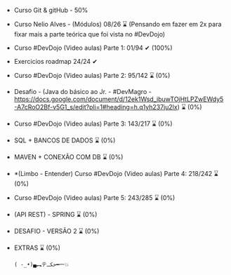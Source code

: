 - Curso Git & gitHub - 50%  
- Curso Nelio Alves - (Módulos) 08/26 ⌛ (Pensando em fazer em 2x para fixar mais a parte teórica que foi vista no #DevDojo)  
- Curso #DevDojo (Video aulas) Parte 1: 01/94 ✔ (100%)  
- Exercicios roadmap 24/24 ✔  
- Curso #DevDojo (Video aulas) Parte 2: 95/142 ⌛ (0%)  
- Desafio - (Java do básico ao Jr. - #DevMagro - https://docs.google.com/document/d/12ek1Wsd_ibuwTOjHtLPZwEWdy5-A7cRoO2Bf-v5G1_s/edit?pli=1#heading=h.q1yh237ju2lx) ⌛ (0%)  
- Curso #DevDojo (Video aulas) Parte 3: 143/217 ⌛ (0%)  
- SQL + BANCOS DE DADOS ⌛ (0%)  
- MAVEN + CONEXÃO COM DB ⌛ (0%)  
- *(Limbo - Entender) Curso #DevDojo (Video aulas) Parte 4: 218/242 ⌛ (0%)  
- Curso #DevDojo (Video aulas) Parte 5: 243/285 ⌛ (0%)  
- (API REST) - SPRING ⌛ (0%)  
- DESAFIO - VERSÃO 2 ⌛ (0%)  
- EXTRAS ⌛ (0%)

      ( -_•)▄︻テحكـ━一💥  
     
